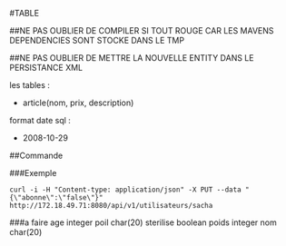 #TABLE

##NE PAS OUBLIER DE COMPILER SI TOUT ROUGE CAR LES MAVENS DEPENDENCIES SONT STOCKE DANS LE TMP

##NE PAS OUBLIER DE METTRE LA NOUVELLE ENTITY DANS LE PERSISTANCE XML

les tables :
- article(nom, prix, description)

format date sql : 
-  	2008-10-29 

##Commande

###Exemple

`curl -i -H "Content-type: application/json" -X PUT --data "{\"abonne\":\"false\"}" http://172.18.49.71:8080/api/v1/utilisateurs/sacha`


###a faire
age integer
poil char(20)
sterilise boolean
poids integer
nom char(20)